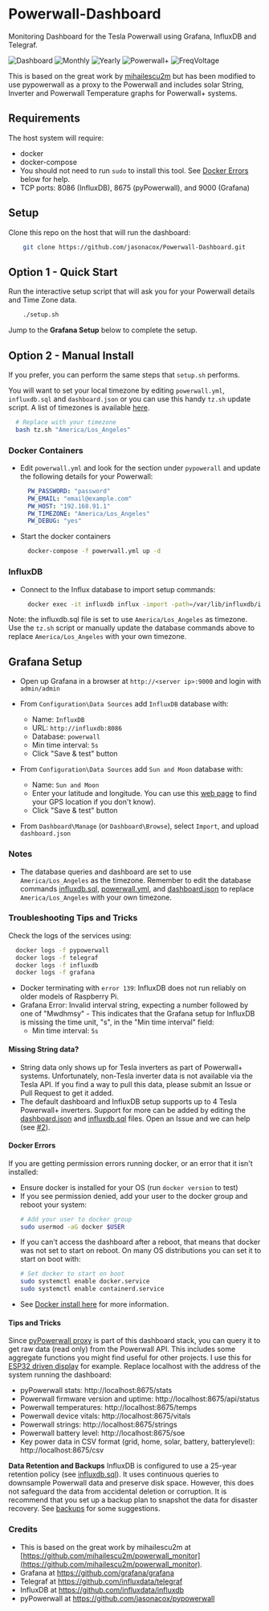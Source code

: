# Powerwall-Dashboard

Monitoring Dashboard for the Tesla Powerwall using Grafana, InfluxDB and Telegraf.

![Dashboard](https://user-images.githubusercontent.com/13752647/155657200-4309306d-84c1-40b7-8f4c-32ef0e8d2efe.png)
![Monthly](https://user-images.githubusercontent.com/836718/155044558-c693743e-8684-4ad9-a5c2-dd2006ad87a6.png)
![Yearly](https://user-images.githubusercontent.com/836718/161393841-1349a93c-8876-4829-abc4-546bfe492d61.png)
![Powerwall+](https://user-images.githubusercontent.com/13752647/155657106-9dbfc9e8-206f-4fa0-8b47-5dd15e726bf0.png)
![FreqVoltage](https://user-images.githubusercontent.com/836718/158933694-5b2e0e33-99f2-453c-bea1-7143ccbc53f3.png)


This is based on the great work by [mihailescu2m](https://github.com/mihailescu2m/powerwall_monitor) but has been modified to use pypowerwall as a proxy to the Powerwall and includes solar String, Inverter and Powerwall Temperature graphs for Powerwall+ systems.

## Requirements

The host system will require:

* docker
* docker-compose
* You should not need to run `sudo` to install this tool. See [Docker Errors](https://github.com/jasonacox/Powerwall-Dashboard#docker-errors) below for help.
* TCP ports: 8086 (InfluxDB), 8675 (pyPowerwall), and 9000 (Grafana)

## Setup

Clone this repo on the host that will run the dashboard:

```bash
    git clone https://github.com/jasonacox/Powerwall-Dashboard.git
```

## Option 1 - Quick Start

Run the interactive setup script that will ask you for your Powerwall details and Time Zone data.

```bash
    ./setup.sh
```

Jump to the **Grafana Setup** below to complete the setup.

## Option 2 - Manual Install

If you prefer, you can perform the same steps that `setup.sh` performs.

You will want to set your local timezone by editing `powerwall.yml`, `influxdb.sql` and `dashboard.json` or you can use this handy `tz.sh` update script.  A list of timezones is available [here](https://en.wikipedia.org/wiki/List_of_tz_database_time_zones).

  ```bash
    # Replace with your timezone
    bash tz.sh "America/Los_Angeles"
  ```

### Docker Containers

* Edit `powerwall.yml` and look for the section under `pypowerall` and update the following details for your Powerwall:

  ```yml
    PW_PASSWORD: "password"
    PW_EMAIL: "email@example.com"
    PW_HOST: "192.168.91.1"
    PW_TIMEZONE: "America/Los_Angeles"
    PW_DEBUG: "yes"

  ```

* Start the docker containers

  ```bash
    docker-compose -f powerwall.yml up -d
  ```

### InfluxDB

* Connect to the Influx database to import setup commands: 

  ```bash
    docker exec -it influxdb influx -import -path=/var/lib/influxdb/influxdb.sql
  ```

Note: the influxdb.sql file is set to use `America/Los_Angeles` as timezone. Use the `tz.sh` script or manually update the database commands above to replace `America/Los_Angeles` with your own timezone.

## Grafana Setup

* Open up Grafana in a browser at `http://<server ip>:9000` and login with `admin/admin`

* From `Configuration\Data Sources` add `InfluxDB` database with:
  - Name: `InfluxDB`
  - URL: `http://influxdb:8086`
  - Database: `powerwall`
  - Min time interval: `5s`
  - Click "Save & test" button

* From `Configuration\Data Sources` add `Sun and Moon` database with:
  - Name: `Sun and Moon`
  - Enter your latitude and longitude. You can use this [web page](https://jasonacox.github.io/Powerwall-Dashboard/location.html) to find your GPS location if you don't know).
  - Click "Save & test" button

* From `Dashboard\Manage` (or `Dashboard\Browse`), select `Import`, and upload `dashboard.json`

### Notes

* The database queries and dashboard are set to use `America/Los_Angeles` as the timezone. Remember to edit the database commands [influxdb.sql](influxdb/influxdb.sql), [powerwall.yml](powerwall.yml), and [dashboard.json](dashboard.json) to replace `America/Los_Angeles` with your own timezone.


### Troubleshooting Tips and Tricks

Check the logs of the services using:

```bash
  docker logs -f pypowerwall
  docker logs -f telegraf
  docker logs -f influxdb
  docker logs -f grafana
```

* Docker terminating with `error 139`:  InfluxDB does not run reliably on older models of Raspberry Pi. 
* Grafana Error: Invalid interval string, expecting a number followed by one of "Mwdhmsy" - This indicates that the Grafana setup for InfluxDB is missing the time unit, "s", in the "Min time interval" field:
  - Min time interval: `5s`

#### Missing String data?

* String data only shows up for Tesla inverters as part of Powerwall+ systems.  Unfortunately, non-Tesla inverter data is not available via the Tesla API. If you find a way to pull this data, please submit an Issue or Pull Request to get it added.
* The default dashboard and InfluxDB setup supports up to 4 Tesla Powerwall+ inverters. Support for more can be added by editing the [dashboard.json](dashboard.json) and [influxdb.sql](influxdb/influxdb.sql) files. Open an Issue and we can help (see [#2](https://github.com/jasonacox/Powerwall-Dashboard/issues/2)).

#### Docker Errors

If you are getting permission errors running docker, or an error that it isn't installed:
* Ensure docker is installed for your OS (run `docker version` to test)
* If you see permission denied, add your user to the docker group and reboot your system:
  ```bash
  # Add your user to docker group
  sudo usermod -aG docker $USER
  ```
* If you can't access the dashboard after a reboot, that means that docker was not set to start on reboot. On many OS distributions you can set it to start on boot with:
  ```bash
  # Set docker to start on boot
  sudo systemctl enable docker.service
  sudo systemctl enable containerd.service
  ```
* See [Docker install here](https://docs.docker.com/engine/install/linux-postinstall/) for more information.

#### Tips and Tricks

Since [pyPowerwall proxy](https://github.com/jasonacox/pypowerwall/tree/main/proxy) is part of this dashboard stack, you can query it to get raw data (read only) from the Powerwall API.  This includes some aggregate functions you might find useful for other projects.  I use this for [ESP32 driven display](https://github.com/jasonacox/Powerwall-Display) for example. Replace localhost with the address of the system running the dashboard:

* pyPowerwall stats: http://localhost:8675/stats
* Powerwall firmware version and uptime: http://localhost:8675/api/status
* Powerwall temperatures: http://localhost:8675/temps
* Powerwall device vitals: http://localhost:8675/vitals
* Powerwall strings: http://localhost:8675/strings
* Powerwall battery level: http://localhost:8675/soe
* Key power data in CSV format (grid, home, solar, battery, batterylevel): http://localhost:8675/csv

**Data Retention and Backups**
InfluxDB is configured to use a 25-year retention policy (see [influxdb.sql](../influxdb/influxdb.sql)).  It uses continuous queries to downsample Powerwall data and preserve disk space.  However, this does not safeguard the data from accidental deletion or corruption.  It is recommend that you set up a backup plan to snapshot the data for disaster recovery. See [backups](backups/) for some suggestions.

### Credits

* This is based on the great work by mihailescu2m at [https://github.com/mihailescu2m/powerwall_monitor](https://github.com/mihailescu2m/powerwall_monitor).
* Grafana at https://github.com/grafana/grafana 
* Telegraf at https://github.com/influxdata/telegraf
* InfluxDB at https://github.com/influxdata/influxdb
* pyPowerwall at https://github.com/jasonacox/pypowerwall
